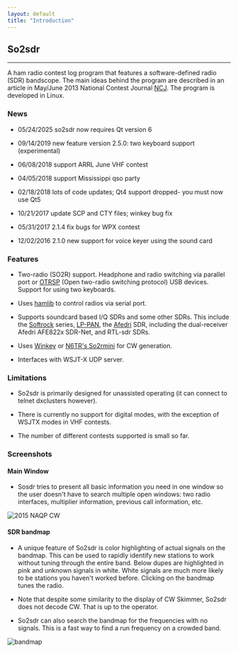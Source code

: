 ```yaml
---
layout: default
title: "Introduction"
---
```


## So2sdr
------------

A ham radio contest log program that features a software-defined radio (SDR) 
bandscope.  The main ideas behind the program are described in an article
in May/June 2013 National Contest Journal [NCJ](http://ncjweb.com).
The program is  developed in Linux.

### News

* 05/24/2025 so2sdr now requires Qt version 6
  
* 09/14/2019 new feature version 2.5.0: two keyboard support (experimental)

* 06/08/2018 support ARRL June VHF contest

* 04/05/2018 support Mississippi qso party

* 02/18/2018 lots of code updates; Qt4 support dropped- you must now use Qt5

* 10/21/2017 update SCP and CTY files; winkey bug fix

* 05/31/2017 2.1.4 fix bugs for WPX contest

* 12/02/2016 2.1.0 new support for voice keyer using the sound card

### Features

* Two-radio (SO2R) support. Headphone and radio switching via parallel port 
or [OTRSP](http://www.k1xm.org/OTRSP/) (Open two-radio switching protocol)
USB devices. Support for using two keyboards.

* Uses [hamlib](http://sourceforge.net/projects/hamlib/)  to control radios via serial port.

* Supports soundcard based I/Q SDRs and some other SDRs.
This include the [Softrock](http://fivedash.com/) series,
[LP-PAN](http://www.telepostinc.com/LP-PAN.html), 
the [Afedri](http://www.afedri-sdr.com/) SDR, including the dual-receiver Afedri
AFE822x SDR-Net, and RTL-sdr SDRs.

* Uses [Winkey](http://k1el.tripod.com/WhatisWK.html) or [N6TR's So2rmini](https://github.com/n4ogw/so2rmini-n6tr) for CW generation.

* Interfaces with WSJT-X UDP server.

### Limitations

* So2sdr is primarily designed for unassisted operating (it
can connect to telnet dxclusters however).

* There is currently no support for digital modes, with the exception
of WSJTX modes in VHF contests.


* The number of different contests supported is small so far.

### Screenshots

#### Main Window 

* Sosdr tries to present all basic information you need
in one window so the user doesn't have to search multiple
open windows: two radio interfaces, multiplier information, previous
call information, etc.

![2015 NAQP CW](images/main_window.png "Main window")

#### SDR bandmap

* A unique feature of So2sdr is color highlighting of actual signals
on the bandmap. This can be used to rapidly identify new stations to
work without tuning through the entire band. 
Below dupes are highlighted in pink and unknown signals in white.
White signals are much more likely to be stations you haven't
worked before. Clicking on the bandmap tunes the radio.

* Note that despite some similarity to the display of CW Skimmer,
So2sdr does not decode CW. That is up to the operator.

* So2sdr can also search the bandmap for the frequencies with no
signals. This is a fast way to find a run frequency on a crowded
band.

![bandmap](images/bandmap.png "Bandmap")

